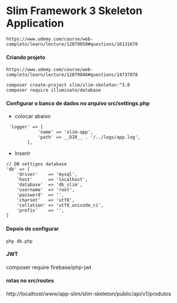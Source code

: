 # Slim Framework 3 Skeleton Application

```
https://www.udemy.com/course/web-completo/learn/lecture/12879050#questions/16131670
```

#### Criando projeto
``` Link da aula repetir
https://www.udemy.com/course/web-completo/learn/lecture/12879046#questions/14737078
```
``` Link comandos
composer create-project slim/slim-skeleton:^3.0
composer require illuminate/database
```

#### Configurar o banco de dados no arquivo src/settings.php
* colocar abaixo

```
 'logger' => [
            'name' => 'slim-app',
            'path' => __DIR__ . '/../logs/app.log',
        ],
```

* Inserir

```
// DB settigns database
'db' => [
    'driver'    => 'mysql',
    'host'      => 'localhost',
    'database'  => 'db_slim',
    'username'  => 'root',
    'password'  => '',
    'charset'   => 'utf8',
    'collation' => 'utf8_unicode_ci',
    'prefix'    => '',
]
```

#### Depois de configurar
```
php db.php
```

#### JWT
composer require firebase/php-jwt
#### rotas no src/routes
http://localhost/www/app-slim/slim-skeleton/public/api/v1/produtos